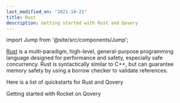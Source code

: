 ```yaml
---
last_modified_on: "2021-10-21"
title: Rust
description: Getting started with Rust and Qovery
---
```


import Jump from '@site/src/components/Jump';

[Rust](https://www.rust-lang.org/) is a multi-paradigm, high-level, general-purpose programming language designed for performance and safety, especially safe concurrency. Rust is syntactically similar to C++, but can guarantee memory safety by using a borrow checker to validate references.

Here is a list of quickstarts for Rust and Qovery

<Jump to="/guides/tutorial/quickstart-rust-rocket/" leftIcon="book">
  <div className="title">Getting started with Rocket on Qovery</div>
</Jump>



